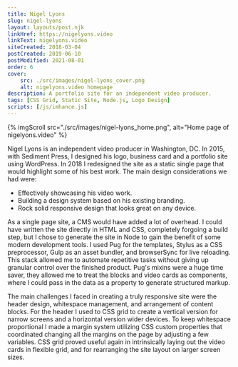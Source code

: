 ```yaml
---
title: Nigel Lyons
slug: nigel-lyons
layout: layouts/post.njk
linkHref: https://nigelyons.video
linkText: nigelyons.video
siteCreated: 2018-03-04
postCreated: 2019-06-10
postModified: 2021-08-01
order: 6
cover:
    src: ./src/images/nigel-lyons_cover.png
    alt: nigelyons.video homepage
description: A portfolio site for an independent video producer.
tags: [CSS Grid, Static Site, Node.js, Logo Design]
scripts: [/js/imhance.js]
---
```

{% imgScroll src="./src/images/nigel-lyons_home.png", alt="Home page of nigelyons.video" %}

Nigel Lyons is an independent video producer in Washington, DC. In 2015, with Sediment Press, I designed his logo, business card and a portfolio site using WordPress. In 2018 I redesigned the site as a static single page that would highlight some of his best work. The main design considerations we had were: 

 - Effectively showcasing his video work.
 - Building a design system based on his existing branding.
 - Rock solid responsive design that looks great on any device.

As a single page site, a CMS would have added a lot of overhead. I could have written the site directly in HTML and CSS, completely forgoing a build step, but I chose to generate the site in Node to gain the benefit of some modern development tools. I used Pug for the templates, Stylus as a CSS preprocessor, Gulp as an asset bundler, and browserSync for live reloading. This stack allowed me to automate repetitive tasks without giving up granular control over the finished product. Pug's mixins were a huge time saver, they allowed me to treat the blocks and video cards as components, where I could pass in the data as a property to generate structured markup.

The main challenges I faced in creating a truly responsive site were the header design, whitespace management, and arrangement of content blocks. For the header I used to CSS grid to create a vertical version for narrow screens and a horizontal version wider devices. To keep whitespace proportional I made a margin system utilizing CSS custom properties that coordinated changing all the margins on the page by adjusting a few variables. CSS grid proved useful again in intrinsically laying out the video cards in flexible grid, and for rearranging the site layout on larger screen sizes.
